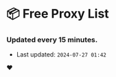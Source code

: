 # :package: Free Proxy List
### Updated every 15 minutes.

- Last updated: `2024-07-27 01:42`

:heart:
